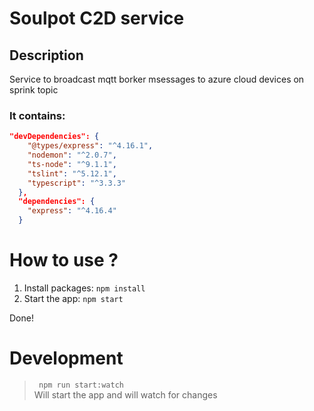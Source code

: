 Soulpot C2D service
===========================

Description
-----------

Service to broadcast mqtt borker msessages to azure cloud devices on sprink topic

### It contains:

```json
"devDependencies": {
    "@types/express": "^4.16.1",
    "nodemon": "^2.0.7",
    "ts-node": "^9.1.1",
    "tslint": "^5.12.1",
    "typescript": "^3.3.3"
  },
  "dependencies": {
    "express": "^4.16.4"
  }
```

How to use ?
============
1. Install packages: ``` npm install ```    
2. Start the app:    ``` npm start ```  

Done!

Development
===========
> ``` npm run start:watch```  
Will start the app and will watch for changes
